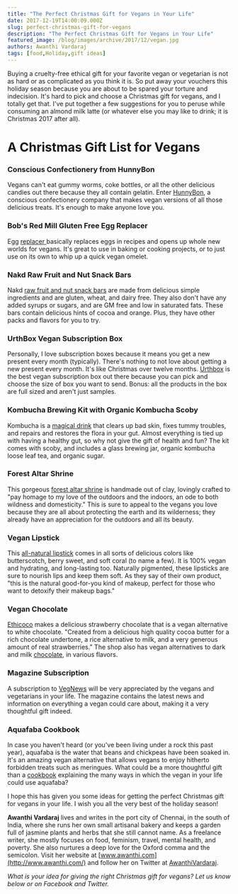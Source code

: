 ```yaml
---
title: "The Perfect Christmas Gift for Vegans in Your Life"
date: 2017-12-19T14:00:09.000Z
slug: perfect-christmas-gift-for-vegans
description: "The Perfect Christmas Gift for Vegans in Your Life"
featured_image: /blog/images/archive/2017/12/vegan.jpg
authors: Awanthi Vardaraj
tags: [food,Holiday,gift ideas]
---
```


Buying a cruelty-free ethical gift for your favorite vegan or vegetarian is not as hard or as complicated as you think it is. So put away your vouchers this holiday season because you are about to be spared your torture and indecision. It's hard to pick and choose a Christmas gift for vegans, and I totally get that. I've put together a few suggestions for you to peruse while consuming an almond milk latte (or whatever else you may like to drink; it is Christmas 2017 after all).

# A Christmas Gift List for Vegans

### Conscious Confectionery from HunnyBon

Vegans can't eat gummy worms, coke bottles, or all the other delicious candies out there because they all contain gelatin. Enter [HunnyBon](https://www.hunnybon.com/), a conscious confectionery company that makes vegan versions of all those delicious treats. It's enough to make anyone love you.

### Bob's Red Mill Gluten Free Egg Replacer

Egg [replacer ](https://www.amazon.com/Bobs-Red-Mill-Replacer-Single/dp/B01LZZUP98/ref=pd%5Fsim%5F325%5F12?%5Fencoding=UTF8&pd%5Frd%5Fi=B01LZZUP98&pd%5Frd%5Fr=BR7NDTDG0V0MS0W2Y7JV&pd%5Frd%5Fw=u8Up1&pd%5Frd%5Fwg=SOOk0&psc=1&refRID=BR7NDTDG0V0MS0W2Y7JV)basically replaces eggs in recipes and opens up whole new worlds for vegans. It's great to use in baking or cooking projects, or to just use on its own to whip up a quick vegan omelet.

### Nakd Raw Fruit and Nut Snack Bars

Nakd [raw fruit and nut snack bars](https://www.amazon.com/Nakd-Cocoa-Orange-18-Pack/dp/B0069RR05Q/ref=sr%5F1%5F3%5Fa%5Fit?ie=UTF8&qid=1506841393&sr=8-3&keywords=nakd+raw+food+bars&th=1) are made from delicious simple ingredients and are gluten, wheat, and dairy free. They also don't have any added syrups or sugars, and are GM free and low in saturated fats. These bars contain delicious hints of cocoa and orange. Plus, they have other packs and flavors for you to try.

### UrthBox Vegan Subscription Box

Personally, I love subscription boxes because it means you get a new present every month (typically). There's nothing to not love about getting a new present every month. It's like Christmas over twelve months. [Urthbox](http://www.urthbox.com/) is the best vegan subscription box out there because you can pick and choose the size of box you want to send. Bonus: all the products in the box are full sized and aren't just samples.

### Kombucha Brewing Kit with Organic Kombucha Scoby

Kombucha is a [magical drink](https://www.amazon.com/Kombucha-Brewing-Organic-Scoby-Temperature/dp/B00LW7OR4A/ref=as%5Fli%5Fss%5Ftl?s=kitchen&ie=UTF8&qid=1480603139&sr=1-2&keywords=kombucha+home+brew&linkCode=sl1&tag=nutriciously-20&linkId=6a267d5e9656a7a967eccfd8d2526b88) that clears up bad skin, fixes tummy troubles, and repairs and restores the flora in your gut. Almost everything is tied up with having a healthy gut, so why not give the gift of health and fun? The kit comes with scoby, and includes a glass brewing jar, organic kombucha loose leaf tea, and organic sugar.

### Forest Altar Shrine

This gorgeous [forest altar shrine](https://www.etsy.com/in-en/listing/560291757/sculpture-shrine-forest-altar-wall-art?ref=shop%5Fhome%5Factive%5F15) is handmade out of clay, lovingly crafted to "pay homage to my love of the outdoors and the indoors, an ode to both wildness and domesticity." This is sure to appeal to the vegans you love because they are all about protecting the earth and its wilderness; they already have an appreciation for the outdoors and all its beauty.

### Vegan Lipstick

This [all-natural lipstick](https://www.etsy.com/in-en/listing/246201321/vegan-lipstick-all-natural-lipstick-lip?ga%5Forder=most%5Frelevant&ga%5Fsearch%5Ftype=all&ga%5Fview%5Ftype=gallery&ga%5Fsearch%5Fquery=vegan&ref=sr%5Fgallery%5F12) comes in all sorts of delicious colors like butterscotch, berry sweet, and soft coral (to name a few). It is 100% vegan and hydrating, and long-lasting too. Naturally pigmented, these lipsticks are sure to nourish lips and keep them soft. As they say of their own product, "this is the natural good-for-you kind of makeup, perfect for those who want to detoxify their makeup bags."

### Vegan Chocolate

[Ethicoco](https://www.etsy.com/in-en/listing/247566305/vegan-alternative-to-white-chocolate?ga%5Forder=most%5Frelevant&ga%5Fsearch%5Ftype=all&ga%5Fview%5Ftype=gallery&ga%5Fsearch%5Fquery=vegan&ref=sc%5Fgallery%5F11&plkey=add3a328e539159cc368339728f3afcbc03a4046:247566305) makes a delicious strawberry chocolate that is a vegan alternative to white chocolate. "Created from a delicious high quality cocoa butter for a rich chocolate undertone, a rice alternative to milk, and a very generous amount of real strawberries." The shop also has vegan alternatives to dark and milk [chocolate](https://www.tomatoink.com/blog/posts/best-fair-trade-chocolate-brands.html), in various flavors.

### Magazine Subscription

A subscription to [VegNews](http://vegnews.com/) will be very appreciated by the vegans and vegetarians in your life. The magazine contains the latest news and information on everything a vegan could care about, making it a very thoughtful gift indeed.

### Aquafaba Cookbook

In case you haven't heard (or you've been living under a rock this past year), aquafaba is the water that beans and chickpeas have been soaked in. It's an amazing vegan alternative that allows vegans to enjoy hitherto forbidden treats such as meringues. What could be a more thoughtful gift than a [cookbook](https://www.amazon.com/Aquafabulous-Egg-Free-Vegan-Recipes-Aquafaba/dp/0778805646/ref=pd%5Fsim%5F14%5F1?%5Fencoding=UTF8&pd%5Frd%5Fi=0778805646&pd%5Frd%5Fr=XNS5CYVVV44AHM8NTEGZ&pd%5Frd%5Fw=MoQaj&pd%5Frd%5Fwg=wSwl8&psc=1&refRID=XNS5CYVVV44AHM8NTEGZ&dpID=51eYD9kiQRL&preST=%5FSY291%5FBO1,204,203,200%5FQL40%5F&dpSrc=detail) explaining the many ways in which the vegan in your life could use aquafaba?

I hope this has given you some ideas for getting the perfect Christmas gift for vegans in your life. I wish you all the very best of the holiday season!

**Awanthi Vardaraj** lives and writes in the port city of Chennai, in the south of India, where she runs her own small artisanal bakery and keeps a garden full of jasmine plants and herbs that she still cannot name. As a freelance writer, she mostly focuses on food, feminism, travel, mental health, and poverty. She also nurtures a deep love for the Oxford comma and the semicolon. Visit her website at [www.awanthi.com](http://www.awanthi.com/) and follow her on Twitter at [AwanthiVardaraj](https://twitter.com/AwanthiVardaraj).

_What is your idea for giving the right Christmas gift for vegans? Let us know below or on Facebook and Twitter._